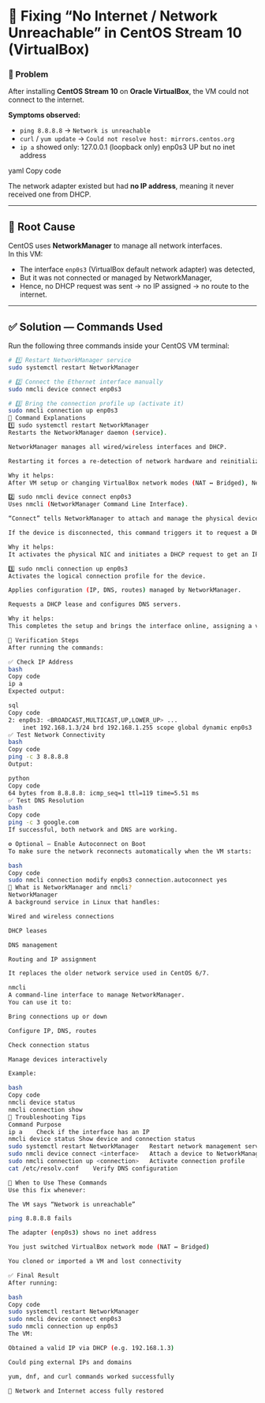 # 🧩 Fixing “No Internet / Network Unreachable” in CentOS Stream 10 (VirtualBox)

### 📌 Problem

After installing **CentOS Stream 10** on **Oracle VirtualBox**, the VM could not connect to the internet.

**Symptoms observed:**
- `ping 8.8.8.8` → `Network is unreachable`
- `curl` / `yum update` → `Could not resolve host: mirrors.centos.org`
- `ip a` showed only:
127.0.0.1 (loopback only)
enp0s3 UP but no inet address

yaml
Copy code

The network adapter existed but had **no IP address**, meaning it never received one from DHCP.

---

## 🧠 Root Cause

CentOS uses **NetworkManager** to manage all network interfaces.  
In this VM:
- The interface `enp0s3` (VirtualBox default network adapter) was detected,
- But it was not connected or managed by NetworkManager,
- Hence, no DHCP request was sent → no IP assigned → no route to the internet.

---

## ✅ Solution — Commands Used

Run the following three commands inside your CentOS VM terminal:

```bash
# 1️⃣ Restart NetworkManager service
sudo systemctl restart NetworkManager

# 2️⃣ Connect the Ethernet interface manually
sudo nmcli device connect enp0s3

# 3️⃣ Bring the connection profile up (activate it)
sudo nmcli connection up enp0s3
🧩 Command Explanations
1️⃣ sudo systemctl restart NetworkManager
Restarts the NetworkManager daemon (service).

NetworkManager manages all wired/wireless interfaces and DHCP.

Restarting it forces a re-detection of network hardware and reinitializes connections.

Why it helps:
After VM setup or changing VirtualBox network modes (NAT ↔ Bridged), NetworkManager might not automatically re-detect the adapter. Restarting it ensures the service is running and managing interfaces correctly.

2️⃣ sudo nmcli device connect enp0s3
Uses nmcli (NetworkManager Command Line Interface).

“Connect” tells NetworkManager to attach and manage the physical device (enp0s3).

If the device is disconnected, this command triggers it to request a DHCP lease.

Why it helps:
It activates the physical NIC and initiates a DHCP request to get an IP from VirtualBox’s virtual network.

3️⃣ sudo nmcli connection up enp0s3
Activates the logical connection profile for the device.

Applies configuration (IP, DNS, routes) managed by NetworkManager.

Requests a DHCP lease and configures DNS servers.

Why it helps:
This completes the setup and brings the interface online, assigning a valid IP address to the VM.

🧾 Verification Steps
After running the commands:

✅ Check IP Address
bash
Copy code
ip a
Expected output:

sql
Copy code
2: enp0s3: <BROADCAST,MULTICAST,UP,LOWER_UP> ...
    inet 192.168.1.3/24 brd 192.168.1.255 scope global dynamic enp0s3
✅ Test Network Connectivity
bash
Copy code
ping -c 3 8.8.8.8
Output:

python
Copy code
64 bytes from 8.8.8.8: icmp_seq=1 ttl=119 time=5.51 ms
✅ Test DNS Resolution
bash
Copy code
ping -c 3 google.com
If successful, both network and DNS are working.

⚙️ Optional — Enable Autoconnect on Boot
To make sure the network reconnects automatically when the VM starts:

bash
Copy code
sudo nmcli connection modify enp0s3 connection.autoconnect yes
🧠 What is NetworkManager and nmcli?
NetworkManager
A background service in Linux that handles:

Wired and wireless connections

DHCP leases

DNS management

Routing and IP assignment

It replaces the older network service used in CentOS 6/7.

nmcli
A command-line interface to manage NetworkManager.
You can use it to:

Bring connections up or down

Configure IP, DNS, routes

Check connection status

Manage devices interactively

Example:

bash
Copy code
nmcli device status
nmcli connection show
🧰 Troubleshooting Tips
Command	Purpose
ip a	Check if the interface has an IP
nmcli device status	Show device and connection status
sudo systemctl restart NetworkManager	Restart network management service
sudo nmcli device connect <interface>	Attach a device to NetworkManager
sudo nmcli connection up <connection>	Activate connection profile
cat /etc/resolv.conf	Verify DNS configuration

🔁 When to Use These Commands
Use this fix whenever:

The VM says “Network is unreachable”

ping 8.8.8.8 fails

The adapter (enp0s3) shows no inet address

You just switched VirtualBox network mode (NAT ↔ Bridged)

You cloned or imported a VM and lost connectivity

✅ Final Result
After running:

bash
Copy code
sudo systemctl restart NetworkManager
sudo nmcli device connect enp0s3
sudo nmcli connection up enp0s3
The VM:

Obtained a valid IP via DHCP (e.g. 192.168.1.3)

Could ping external IPs and domains

yum, dnf, and curl commands worked successfully

🎉 Network and Internet access fully restored

